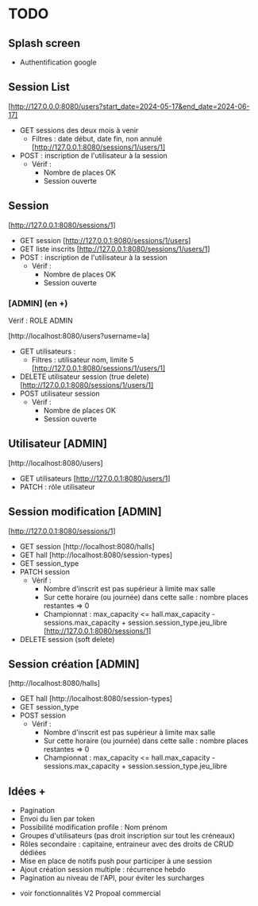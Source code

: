 # TODO 

## Splash screen

- Authentification google

## Session List

[http://127.0.0.0:8080/users?start_date=2024-05-17&end_date=2024-06-17]
- GET sessions des deux mois à venir
    - Filtres : date début, date fin, non annulé
[http://127.0.0.1:8080/sessions/1/users/1]
- POST : inscription de l'utilisateur à la session
    - Vérif : 
        - Nombre de places OK
        - Session ouverte

## Session

[http://127.0.0.1:8080/sessions/1]
- GET session
[http://127.0.0.1:8080/sessions/1/users]
- GET liste inscrits
[http://127.0.0.1:8080/sessions/1/users/1]
- POST : inscription de l'utilisateur à la session
    - Vérif : 
        - Nombre de places OK
        - Session ouverte

### [ADMIN] (en +)

Vérif : ROLE ADMIN

[http://localhost:8080/users?username=la]
- GET utilisateurs :
    - Filtres : utilisateur nom, limite 5
[http://127.0.0.1:8080/sessions/1/users/1]
- DELETE utilisateur session (true delete)
[http://127.0.0.1:8080/sessions/1/users/1]
- POST utilisateur session
    - Vérif :
        - Nombre de places OK
        - Session ouverte

## Utilisateur [ADMIN] 

[http://localhost:8080/users]
- GET utilisateurs
[http://127.0.0.1:8080/users/1]
- PATCH : rôle utilisateur

## Session modification [ADMIN]

[http://127.0.0.1:8080/sessions/1]
- GET session
[http://localhost:8080/halls]
- GET hall
[http://localhost:8080/session-types]
- GET session_type
- PATCH session
    - Vérif : 
        - Nombre d'inscrit est pas supérieur à limite max salle
        - Sur cette horaire (ou journée) dans cette salle : nombre places restantes => 0
        - Championnat : max_capacity <= hall.max_capacity - sessions.max_capacity + session.session_type.jeu_libre
[http://127.0.0.1:8080/sessions/1]
- DELETE session (soft delete)

## Session création [ADMIN]

[http://localhost:8080/halls]
- GET hall
[http://localhost:8080/session-types]
- GET session_type
- POST session
    - Vérif : 
        - Nombre d'inscrit est pas supérieur à limite max salle
        - Sur cette horaire (ou journée) dans cette salle : nombre places restantes => 0
        - Championnat : max_capacity <= hall.max_capacity - sessions.max_capacity + session.session_type.jeu_libre



## Idées +

- Pagination
- Envoi du lien par token
- Possibilité modification profile : Nom prénom
- Groupes d'utilisateurs (pas droit inscription sur tout les créneaux)
- Rôles secondaire : capitaine, entraineur avec des droits de CRUD dédiées
- Mise en place de notifs push pour participer à une session
- Ajout création session multiple : récurrence hebdo
- Pagination au niveau de l'API, pour éviter les surcharges

+ voir fonctionnalités V2 Propoal commercial
